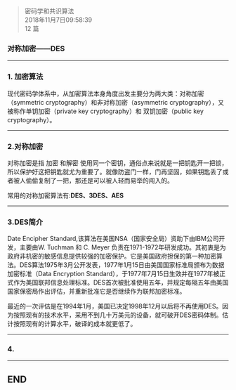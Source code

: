 > 密码学和共识算法  
> 2018年11月7日09:58:39     
> 12 篇  

### 对称加密——DES


----------


### 1. 加密算法

现代密码学体系中，从加密算法本身角度出发主要分为两大类：对称加密（symmetric cryptography）和非对称加密（asymmetric cryptography），又被称作单钥加密（private key cryptography）和 双钥加密（public key cryptography）。


----------
### 2.对称加密
对称加密是指 加密 和解密 使用同一个密钥，通俗点来说就是一把钥匙开一把锁，所以保护好这把钥匙就尤为重要了。就像防盗门一样，门再坚固，如果钥匙丢了或者被人偷偷复制了一把，那还是可以被人轻而易举的闯入的。

常用的对称加密算法有:**DES、3DES、AES**


----------
### 3.DES简介
Date Encipher Standard,该算法在美国NSA（国家安全局）资助下由IBM公司开发，主要由W. Tuchman 和 C. Meyer 负责在1971-1972年研发成功。其初衷是为政府非机密的敏感信息提供较强的加密保护。它是美国政府担保的第一种加密算法。DES算法1975年3月公开发表，1977年1月15日由美国国家标准局颁布为数据加密标准（Data Encryption Standard），于1977年7月15日生效并在1977年被正式作为美国联邦信息处理标准。DES首次被批准使用五年，并规定每隔五年由美国国家保密局作出评估，并重新批准它是否继续作为联邦加密标准。

最近的一次评估是在1994年1月，美国已决定1998年12月以后将不再使用DES。因为按照现有的技术水平，采用不到几十万美元的设备，就可破开DES密码体制。估计按照现有的计算水平，破译的成本就更低了。

----------
### 4.


----------
## END


